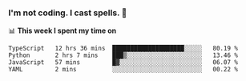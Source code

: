 ### I'm not coding. I cast spells. 🎩

📊 **This week I spent my time on**
<!--START_SECTION:waka-->
```text
TypeScript   12 hrs 36 mins  ████████████████████░░░░░   80.19 % 
Python       2 hrs 7 mins    ███▒░░░░░░░░░░░░░░░░░░░░░   13.46 % 
JavaScript   57 mins         █▓░░░░░░░░░░░░░░░░░░░░░░░   06.07 % 
YAML         2 mins          ░░░░░░░░░░░░░░░░░░░░░░░░░   00.22 % 
```
<!--END_SECTION:waka-->
